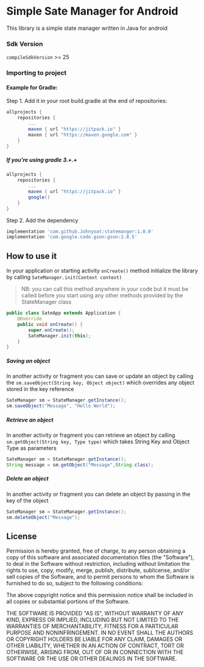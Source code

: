 # Simple Sate Manager for Android

This library is a simple state manager written in Java for android

### Sdk Version ###
`compileSdkVersion` >= 25

### Importing to project ###

#### Example for Gradle: ####

Step 1. Add it in your root build.gradle at the end of repositories:
```groovy
allprojects {
	repositories {
		...
		maven { url "https://jitpack.io" }
		maven { url "https://maven.google.com" }
	}
}
```

##### If you're using gradle 3.+.+ 
```groovy
allprojects {
	repositories {
		...
		maven { url "https://jitpack.io" }
		google()
	}
}
```

Step 2. Add the dependency
```groovy
implementation 'com.github.Johnyoat:statemanger:1.0.0'
implementation 'com.google.code.gson:gson:2.8.5'
```

## How to use it
In your application or starting activity ```onCreate()``` method initialize the library by calling `SateManager.init(Context context)`
> NB: you can call this method anywhere in your code but it must be called before you start using any other methods provided by the StateManager class
``` java
public class SateApp extends Application {
    @Override
    public void onCreate() {
        super.onCreate();
        SateManager.init(this);
    }
}

```
##### Saving an object
In another activity or fragment you can save or update an object by calling the `sm.saveObject(String key, Object object)` 
which overrides any object stored in the key reference
``` java
SateManager sm = StateManager.getInstance();
sm.saveObject("Message", "Hello World");
``` 

##### Retrieve an object
In another activity or fragment you can retrieve an object by calling `sm.getObject(String key, Type type)`
which takes  String Key and Object Type as parameters

``` java
SateManager sm = StateManager.getInstance();
String message = sm.getObject("Message",String.class);
``` 

##### Delete an object
In another activity or fragment you can delete an object by passing in the key of the object
``` java
SateManager sm = StateManager.getInstance();
sm.deleteObject("Message");
``` 

## License


Permission is hereby granted, free of charge, to any person obtaining a copy of this software and associated documentation files (the "Software"), to deal in the Software without restriction, including without limitation the rights to use, copy, modify, merge, publish, distribute, sublicense, and/or sell copies of the Software, and to permit persons to whom the Software is furnished to do so, subject to the following conditions:

The above copyright notice and this permission notice shall be included in all copies or substantial portions of the Software.

THE SOFTWARE IS PROVIDED "AS IS", WITHOUT WARRANTY OF ANY KIND, EXPRESS OR IMPLIED, INCLUDING BUT NOT LIMITED TO THE WARRANTIES OF MERCHANTABILITY, FITNESS FOR A PARTICULAR PURPOSE AND NONINFRINGEMENT. IN NO EVENT SHALL THE AUTHORS OR COPYRIGHT HOLDERS BE LIABLE FOR ANY CLAIM, DAMAGES OR OTHER LIABILITY, WHETHER IN AN ACTION OF CONTRACT, TORT OR OTHERWISE, ARISING FROM, OUT OF OR IN CONNECTION WITH THE SOFTWARE OR THE USE OR OTHER DEALINGS IN THE SOFTWARE.
